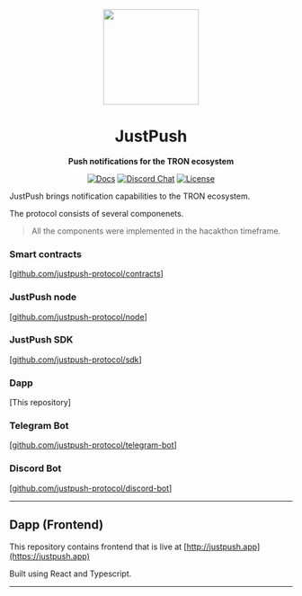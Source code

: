 <div align="center">
  <img height="170x" src="https://i.imgur.com/Jzhomj5.png" />

  <h1>JustPush</h1>

  <p>
    <strong>Push notifications for the TRON ecosystem</strong>
  </p>

  <p>
    <a href="https://docs.justpush.app/"><img alt="Docs" src="https://img.shields.io/badge/docs-justpush-informational" /></a>
    <a href="https://discord.gg/Baqkey4sPK"><img alt="Discord Chat" src="https://img.shields.io/discord/1037419699409006592?color=yellowgreen" /></a>
    <a href="https://opensource.org/licenses/MIT"><img alt="License" src="https://img.shields.io/github/license/justpush-protocol/frontend?color=blueviolet" /></a>
  </p>
</div>

JustPush brings notification capabilities to the TRON ecosystem.

The protocol consists of several componenets. 

> All the components were implemented in the hacakthon timeframe.

### Smart contracts
[[github.com/justpush-protocol/contracts](https://github.com/justpush-protocol/contracts)]


### JustPush node
[[github.com/justpush-protocol/node](https://github.com/justpush-protocol/node)]

### JustPush SDK
[[github.com/justpush-protocol/sdk](https://github.com/justpush-protocol/sdk)]

### Dapp
[This repository]

### Telegram Bot
[[github.com/justpush-protocol/telegram-bot](https://github.com/justpush-protocol/telegram-bot)]

### Discord Bot
[[github.com/justpush-protocol/discord-bot](https://github.com/justpush-protocol/discord-bot)]

---

## Dapp (Frontend)

This repository contains frontend that is live at [http://justpush.app](https://justpush.app)

Built using React and Typescript.

---